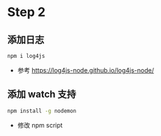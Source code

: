 # Step 2

## 添加日志
```bash
npm i log4js
```

+ 参考 https://log4js-node.github.io/log4js-node/

## 添加 watch 支持
```bash
npm install -g nodemon
```

+ 修改 npm script